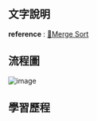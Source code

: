 ## 文字說明
**reference** : [🔗Merge Sort](https://github.com/zhaoqieyu/LearningNotes/blob/master/06_Merge%20Sort/README.md)
## 流程圖
![image](https://github.com/zhaoqieyu/LearningNotes/blob/master/pictures/%E6%B5%81%E7%A8%8B%E5%9C%96_Merge%20Sort.jpg)
## 學習歷程
